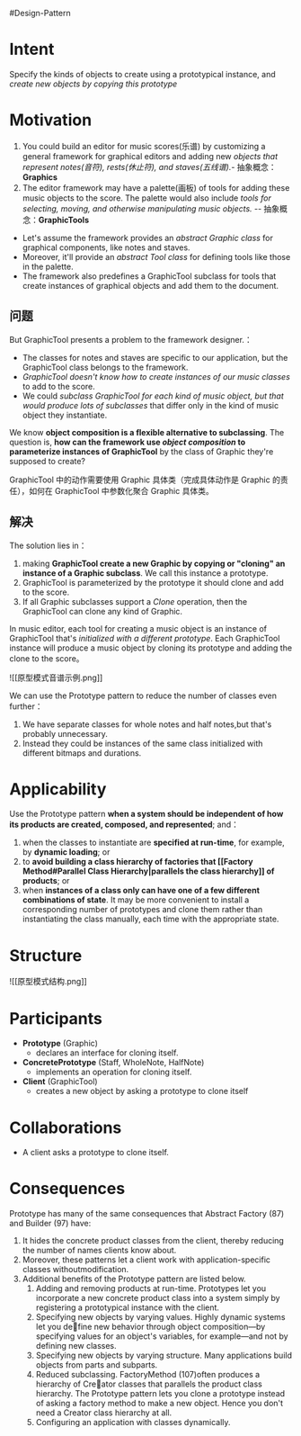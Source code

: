 #Design-Pattern 
# Intent 
Specify the kinds of objects to create using a prototypical instance, and *create new objects by copying this prototype*

# Motivation
1. You could build an editor for music scores(乐谱) by customizing a general framework for graphical editors and adding new *objects that represent notes(音符), rests(休止符), and staves(五线谱).*- 抽象概念：**Graphics**
2. The editor framework may have a palette(画板) of tools for adding these music objects to the score. The palette would also include *tools for selecting, moving, and otherwise manipulating music objects.* -- 抽象概念：**GraphicTools**

- Let's assume the framework provides an *abstract Graphic class* for graphical components, like notes and staves. 
- Moreover, it'll provide an *abstract Tool class* for defining tools like those in the palette. 
- The framework also predefines a GraphicTool subclass for tools that create instances of graphical objects and add them to the document. 

## 问题
But GraphicTool presents a problem to the framework designer.：
- The classes for notes and staves are specific to our application, but the GraphicTool class belongs to the framework. 
- *GraphicTool doesn't know how to create instances of our music classes* to add to the score. 
- We could *subclass GraphicTool for each kind of music object, but that would produce lots of subclasses* that differ only in the kind of music object they instantiate.

We know **object composition is a flexible alternative to subclassing**. 
The question is, **how can the framework use *object composition* to parameterize instances of GraphicTool** by the class of Graphic they're supposed to create? 

GraphicTool 中的动作需要使用 Graphic 具体类（完成具体动作是 Graphic 的责任），如何在 GraphicTool 中参数化聚合 Graphic 具体类。

## 解决
The solution lies in：
1. making **GraphicTool create a new Graphic by copying or "cloning" an instance of a Graphic subclass**. We call this instance a prototype. 
2. GraphicTool is parameterized by the prototype it should clone and add to the score. 
3. If all Graphic subclasses support a *Clone* operation, then the GraphicTool can clone any kind of Graphic. 

In music editor, each tool for creating a music object is an instance of GraphicTool that's *initialized with a different prototype*. 
Each GraphicTool instance will produce a music object by cloning its prototype and adding the clone to the score。

![[原型模式音谱示例.png]]

We can use the Prototype pattern to reduce the number of classes even further：
1. We have separate classes for whole notes and half notes,but that's probably unnecessary.
2. Instead they could be instances of the same class initialized with different bitmaps and durations. 

# Applicability
Use the Prototype pattern **when a system should be independent of how its products are created, composed, and represented**; 
and：
1. when the classes to instantiate are **specified at run-time**, for example, by **dynamic loading**; or 
2. to **avoid building a class hierarchy of factories that [[Factory Method#Parallel Class Hierarchy|parallels the class hierarchy]] of products**; or 
3. when **instances of a class only can have  one of a few different combinations of state**. It may be more convenient to install a corresponding number of prototypes and clone them rather than instantiating the class manually, each time with the appropriate state.

# Structure
![[原型模式结构.png]]

# Participants 
- **Prototype** (Graphic) 
	- declares an interface for cloning itself. 
- **ConcretePrototype** (Staff, WholeNote, HalfNote) 
	- implements an operation for cloning itself. 
- **Client** (GraphicTool) 
	- creates a new object by asking a prototype to clone itself

# Collaborations 
- A client asks a prototype to clone itself.

# Consequences 
Prototype has many of the same consequences that Abstract Factory (87) and Builder (97) have: 
1. It hides the concrete product classes from the client, thereby reducing the number of names clients know about. 
2. Moreover, these patterns let a client work with application-specific classes withoutmodification. 
3. Additional benefits of the Prototype pattern are listed below. 
	1. Adding and removing products at run-time. Prototypes let you incorporate a new concrete product class into a system simply by registering a prototypical instance with the client.
	2. Specifying new objects by varying values. Highly dynamic systems let you define new behavior through object composition—by specifying values for an object's variables, for example—and not by defining new classes.
	3. Specifying new objects by varying structure. Many applications build objects from parts and subparts. 
	4. Reduced subclassing. FactoryMethod (107)often produces a hierarchy of Creator classes that parallels the product class hierarchy. The Prototype pattern lets you clone a prototype instead of asking a factory method to make a new object. Hence you don't need a Creator class hierarchy at all.
	5. Configuring an application with classes dynamically.